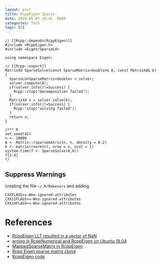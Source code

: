 ```yaml
---
layout: post
title: RcppEigen Sparse
date: 2019-05-07 20:41 -0600
categories: Tech
tags: [R]
---
```


```
// [[Rcpp::depends(RcppEigen)]]
#include <RcppEigen.h>
#include <Eigen/SparseLU>

using namespace Eigen;

// [[Rcpp::export]]
MatrixXd SparseSolve(const SparseMatrix<double>& A, const MatrixXd& b) {
  SparseLU<SparseMatrix<double> > solver;
  solver.compute(A);
  if(solver.info()!=Success) {
    Rcpp::stop("decomposition failed");
  }
  MatrixXd x = solver.solve(b);
  if(solver.info()!=Success) {
    Rcpp::stop("solving failed");
  }
  return x;
}

/*** R
set.seed(42)
n <- 10000
A <- Matrix::rsparsematrix(n, n, density = 0.2)
b <- matrix(rnorm(n), nrow = n, ncol = 1)
system.time(f <- SparseSolve(A,b))
f[1:4]
*/
```

## Suppress Warnings

creating the file `~/.R/Makevars` and adding
```
CXXFLAGS+=-Wno-ignored-attributes
CXX11FLAGS+=-Wno-ignored-attributes
CXX14FLAGS+=-Wno-ignored-attributes
```


# References
- [RcppEigen LLT resulted in a vector of NaN](https://stackoverflow.com/questions/51832832/rcppeigen-llt-resulted-in-a-vector-of-nan)
- [arning in RcppNumerical and RcppEigen on Ubuntu 18.04](https://stackoverflow.com/questions/50544379/warning-in-rcppnumerical-and-rcppeigen-on-ubuntu-18-04)
- [MappedSparseMatrix in RcppEigen](https://stackoverflow.com/questions/26160815/mappedsparsematrix-in-rcppeigen)
- [Rcpp Eigen sparse matrix cbind](https://stackoverflow.com/questions/45875668/rcpp-eigen-sparse-matrix-cbind)
- [RcppEigen code](http://www.cse.unsw.edu.au/~mike/myrlibrary/RcppEigen/doc/code.R)
